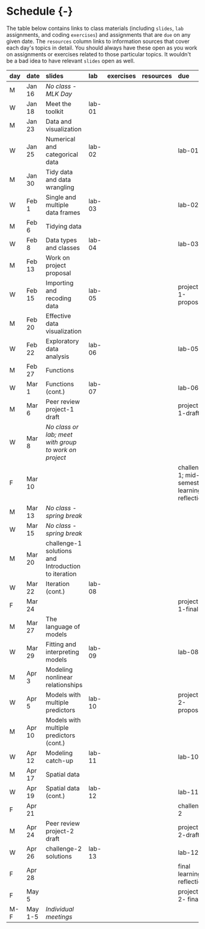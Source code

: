 # Schedule {-}

The table below contains links to class materials (including `slides`, `lab` assignments, and coding `exercises`) and assignments that are `due` on any given date. The `resources` column links to information sources that cover each day's topics in detail. You should always have these open as you work on assignments or exercises related to those particular topics. It wouldn't be a bad idea to have relevant `slides` open as well.  

|day |date    |slides                                                |lab    |exercises |resources |due                                           |
|:---|:-------|:-----------------------------------------------------|:------|:---------|:---------|:---------------------------------------------|
|M   |Jan 16  |*No class - MLK Day*                                  |       |          |          |                                              |
|W   |Jan 18  |Meet the toolkit                                      |lab-01 |          |          |                                              |
|M   |Jan 23  |Data and visualization                                |       |          |          |                                              |
|W   |Jan 25  |Numerical and categorical data                        |lab-02 |          |          |lab-01                                        |
|M   |Jan 30  |Tidy data and data wrangling                          |       |          |          |                                              |
|W   |Feb 1   |Single and multiple data frames                       |lab-03 |          |          |lab-02                                        |
|M   |Feb 6   |Tidying data                                          |       |          |          |                                              |
|W   |Feb 8   |Data types and classes                                |lab-04 |          |          |lab-03                                        |
|M   |Feb 13  |Work on project proposal                              |       |          |          |                                              |
|W   |Feb 15  |Importing and recoding data                           |lab-05 |          |          |project-1-proposal                            |
|M   |Feb 20  |Effective data visualization                          |       |          |          |                                              |
|W   |Feb 22  |Exploratory data analysis                             |lab-06 |          |          |lab-05                                        |
|M   |Feb 27  |Functions                                             |       |          |          |                                              |
|W   |Mar 1   |Functions (cont.)                                     |lab-07 |          |          |lab-06                                        |
|M   |Mar 6   |Peer review project-1 draft                           |       |          |          |project-1-draft                               |
|W   |Mar 8   |*No class or lab; meet with group to work on project* |       |          |          |                                              |
|F   |Mar 10  |                                                      |       |          |          |challenge-1; mid-semester learning reflection |
|M   |Mar 13  |*No class - spring break*                             |       |          |          |                                              |
|W   |Mar 15  |*No class - spring break*                             |       |          |          |                                              |
|M   |Mar 20  |challenge-1 solutions and Introduction to iteration   |       |          |          |                                              |
|W   |Mar 22  |Iteration (cont.)                                     |lab-08 |          |          |                                              |
|F   |Mar 24  |                                                      |       |          |          |project-1-final                               |
|M   |Mar 27  |The language of models                                |       |          |          |                                              |
|W   |Mar 29  |Fitting and interpreting models                       |lab-09 |          |          |lab-08                                        |
|M   |Apr 3   |Modeling nonlinear relationships                      |       |          |          |                                              |
|W   |Apr 5   |Models with multiple predictors                       |lab-10 |          |          |project-2-proposal                            |
|M   |Apr 10  |Models with multiple predictors (cont.)               |       |          |          |                                              |
|W   |Apr 12  |Modeling catch-up                                     |lab-11 |          |          |lab-10                                        |
|M   |Apr 17  |Spatial data                                          |       |          |          |                                              |
|W   |Apr 19  |Spatial data (cont.)                                  |lab-12 |          |          |lab-11                                        |
|F   |Apr 21  |                                                      |       |          |          |challenge-2                                   |
|M   |Apr 24  |Peer review project-2 draft                           |       |          |          |project-2-draft                               |
|W   |Apr 26  |challenge-2 solutions                                 |lab-13 |          |          |lab-12                                        |
|F   |Apr 28  |                                                      |       |          |          |final learning reflection                     |
|F   |May 5   |                                                      |       |          |          |project-2- final                              |
|M-F |May 1-5 |*Individual meetings*                                 |       |          |          |                                              |
